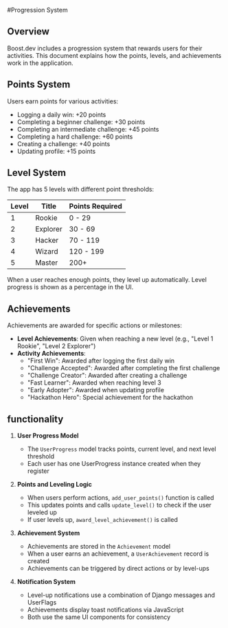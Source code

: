 #Progression System

## Overview

Boost.dev includes a progression system that rewards users for their activities. This document explains how the points, levels, and achievements work in the application.

## Points System

Users earn points for various activities:
- Logging a daily win: +20 points
- Completing a beginner challenge: +30 points
- Completing an intermediate challenge: +45 points
- Completing a hard challenge: +60 points
- Creating a challenge: +40 points
- Updating profile: +15 points

## Level System

The app has 5 levels with different point thresholds:

| Level | Title | Points Required |
|-------|-------|----------------|
| 1 | Rookie | 0 - 29 |
| 2 | Explorer | 30 - 69 |
| 3 | Hacker | 70 - 119 |
| 4 | Wizard | 120 - 199 |
| 5 | Master | 200+ |

When a user reaches enough points, they level up automatically. Level progress is shown as a percentage in the UI.

## Achievements

Achievements are awarded for specific actions or milestones:

- **Level Achievements**: Given when reaching a new level (e.g., "Level 1 Rookie", "Level 2 Explorer")
- **Activity Achievements**:
  - "First Win": Awarded after logging the first daily win
  - "Challenge Accepted": Awarded after completing the first challenge
  - "Challenge Creator": Awarded after creating a challenge
  - "Fast Learner": Awarded when reaching level 3
  - "Early Adopter": Awarded when updating profile
  - "Hackathon Hero": Special achievement for the hackathon

## functionality

1. **User Progress Model**
   - The `UserProgress` model tracks points, current level, and next level threshold
   - Each user has one UserProgress instance created when they register

2. **Points and Leveling Logic**
   - When users perform actions, `add_user_points()` function is called
   - This updates points and calls `update_level()` to check if the user leveled up
   - If user levels up, `award_level_achievement()` is called

3. **Achievement System**
   - Achievements are stored in the `Achievement` model
   - When a user earns an achievement, a `UserAchievement` record is created
   - Achievements can be triggered by direct actions or by level-ups

4. **Notification System**
   - Level-up notifications use a combination of Django messages and UserFlags
   - Achievements display toast notifications via JavaScript
   - Both use the same UI components for consistency


